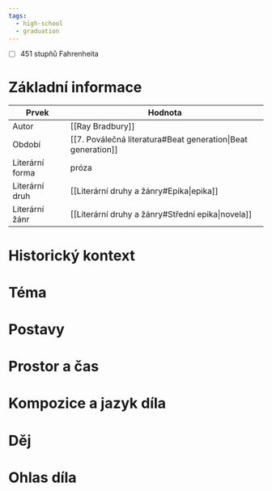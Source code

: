 ```yaml
---
tags:
  - high-school
  - graduation
---
```

- [ ] 451 stupňů Fahrenheita
# Základní informace
| Prvek           | Hodnota                                                   |
| --------------- | --------------------------------------------------------- |
| Autor           | [[Ray Bradbury]]                                          |
| Období          | [[7. Poválečná literatura#Beat generation\|Beat generation]] |
| Literární forma | próza                                                     |
| Literární druh  | [[Literární druhy a žánry#Epika\|epika]]                  |
| Literární žánr  | [[Literární druhy a žánry#Střední epika\|novela]]         |
# Historický kontext
# Téma
# Postavy
# Prostor a čas
# Kompozice a jazyk díla
# Děj
# Ohlas díla